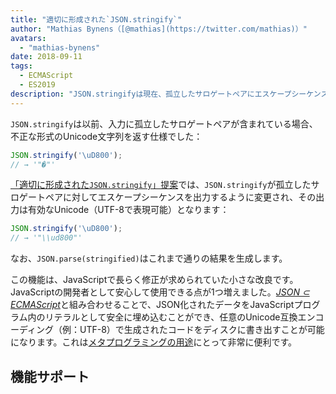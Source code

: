 ```yaml
---
title: "適切に形成された`JSON.stringify`"
author: "Mathias Bynens（[@mathias](https://twitter.com/mathias)）"
avatars: 
  - "mathias-bynens"
date: 2018-09-11
tags: 
  - ECMAScript
  - ES2019
description: "JSON.stringifyは現在、孤立したサロゲートペアにエスケープシーケンスを出力するため、その出力は有効なUnicode（UTF-8で表現可能）となっている。"
---
```

`JSON.stringify`は以前、入力に孤立したサロゲートペアが含まれている場合、不正な形式のUnicode文字列を返す仕様でした：

```js
JSON.stringify('\uD800');
// → '"�"'
```

[「適切に形成された`JSON.stringify`」提案](https://github.com/tc39/proposal-well-formed-stringify)では、`JSON.stringify`が孤立したサロゲートペアに対してエスケープシーケンスを出力するように変更され、その出力は有効なUnicode（UTF-8で表現可能）となります：

<!--truncate-->
```js
JSON.stringify('\uD800');
// → '"\\ud800"'
```

なお、`JSON.parse(stringified)`はこれまで通りの結果を生成します。

この機能は、JavaScriptで長らく修正が求められていた小さな改良です。JavaScriptの開発者として安心して使用できる点が1つ増えました。[_JSON ⊂ ECMAScript_](/features/subsume-json)と組み合わせることで、JSON化されたデータをJavaScriptプログラム内のリテラルとして安全に埋め込むことができ、任意のUnicode互換エンコーディング（例：UTF-8）で生成されたコードをディスクに書き出すことが可能になります。これは[メタプログラミングの用途](/features/subsume-json#embedding-json)にとって非常に便利です。

## 機能サポート

<feature-support chrome="72 /blog/v8-release-72#well-formed-json.stringify"
                 firefox="64"
                 safari="12.1"
                 nodejs="12 https://twitter.com/mathias/status/1120700101637353473"
                 babel="yes https://github.com/zloirock/core-js#ecmascript-json"></feature-support>
